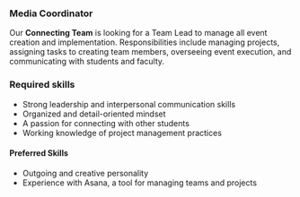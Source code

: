 ### Media Coordinator

Our **Connecting Team** is looking for a Team Lead to manage all event creation and implementation. Responsibilities include managing projects, assigning tasks to creating team members, overseeing event execution, and communicating with students and faculty.

### Required skills
- Strong leadership and interpersonal communication skills
- Organized and detail-oriented mindset
- A passion for connecting with other students
- Working knowledge of project management practices

#### Preferred Skills
- Outgoing and creative personality
- Experience with Asana, a tool for managing teams and projects
